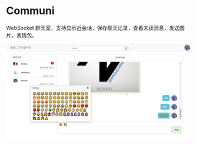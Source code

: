 # Communi
WebSocket 聊天室，支持显示近会话，保存聊天记录，查看未读消息，发送图片，表情包。

![样图](https://raw.githubusercontent.com/compassak/Communi/master/images/%E6%89%B9%E6%B3%A8%202020-08-08%20092349.png)
